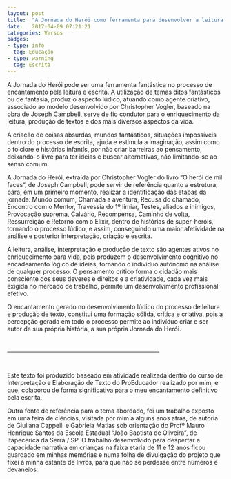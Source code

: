 ```yaml
---
layout: post
title:  "A Jornada do Herói como ferramenta para desenvolver a leitura e a escrita"
date:   2017-04-09 07:21:21
categories: Versos
badges:
- type: info
  tag: Educação
- type: warning
  tag: Escrita
---
```


A Jornada do Herói pode ser uma ferramenta fantástica no processo de encantamento pela leitura e escrita. A utilização de temas ditos fantásticos ou de fantasia, produz o aspecto lúdico, atuando como agente criativo, associado ao modelo desenvolvido por Christopher Vogler, baseado na obra de Joseph Campbell, serve de fio condutor para o enriquecimento da leitura, produção de textos e dos mais diversos aspectos da vida.

<!--more-->

A criação de coisas absurdas, mundos fantásticos, situações impossíveis dentro do processo de escrita, ajuda e estimula a imaginação, assim como o folclore e histórias infantís, por não criar barreiras ao pensamento, deixando-o livre para ter ideias e buscar alternativas, não limitando-se ao senso comum.

A Jornada do Herói, extraída por Christopher Vogler do livro “O herói de mil faces“, de Joseph Campbell, pode servir de referência quanto a estrutura, para, em um primeiro momento, realizar a identificação das etapas da jornada: Mundo comum, Chamada a aventura, Recusa do chamado, Encontro com o Mentor, Travessia do 1º limiar, Testes, aliados e inimigos, Provocação suprema, Calvário, Recompensa, Caminho de volta, Ressurreição e Retorno com o Elixir, dentro de histórias de super-heróis, tornando o processo lúdico, e assim, conseguindo uma maior afetividade na análise e posterior interpretação, criação e escrita.

A leitura, análise, interpretação e produção de texto são agentes ativos no enriquecimento para vida, pois produzem o desenvolvimento cognitivo no encadeamento lógico de ideias, tornando o indivíduo autônomo na análise de qualquer processo. O pensamento crítico forma o cidadão mais consciente dos seus deveres e direitos e a criatividade, cada vez mais exigida no mercado de trabalho, permite um desenvolvimento profissional efetivo.

O encantamento gerado no desenvolvimento lúdico do processo de leitura e produção de texto, constitui uma formação sólida, crítica e criativa, pois a percepção gerada em todo o processo permite ao indivíduo criar e ser autor de sua própria história, a sua própria Jornada do Herói.

<br>
<hr width="70%" align="center">
<br>

Este texto foi produzido baseado em atividade realizada dentro do curso de Interpretação e Elaboração de Texto do ProEducador realizado por mim, e que, colaborou de forma significativa para o meu encantamento definitivo pela escrita.

Outra fonte de referência para o tema abordado, foi um trabalho exposto em uma feira de ciências, visitada por mim a alguns anos atrás, de autoria de Giuliana Cappelli e Gabriela Matias sob orientação do Profº Mauro Henrique Santos da Escola Estadual “João Baptista de Oliveira”, de Itapecerica da Serra / SP. O trabalho desenvolvido para despertar a capacidade narrativa em crianças na faixa etária de 11 e 12 anos ficou guardado em minhas memórias e numa folha de divulgação do projeto que fixei à minha estante de livros, para que não se perdesse entre números e devaneios.
